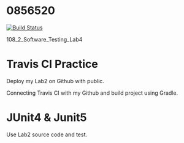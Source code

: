 # 0856520
[![Build Status](https://travis-ci.org/ren-hao/0856520.svg?branch=master)](https://travis-ci.org/ren-hao/0856520)

108_2_Software_Testing_Lab4
# Travis CI Practice
Deploy my Lab2 on Github with public.

Connecting Travis CI with my Github and build project using Gradle.


# JUnit4 & Junit5
Use Lab2 source code and test.
